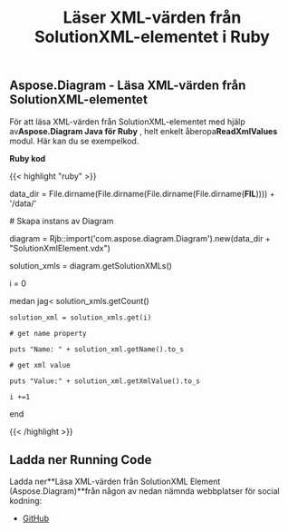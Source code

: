 ﻿---
title: Läser XML-värden från SolutionXML-elementet i Ruby
type: docs
weight: 20
url: /sv/java/reading-xml-values-from-the-solutionxml-element-in-ruby/
---
## **Aspose.Diagram - Läsa XML-värden från SolutionXML-elementet**
 För att läsa XML-värden från SolutionXML-elementet med hjälp av**Aspose.Diagram Java för Ruby** , helt enkelt åberopa**ReadXmlValues** modul. Här kan du se exempelkod.

**Ruby kod**

{{< highlight "ruby" >}}

 data_dir = File.dirname(File.dirname(File.dirname(File.dirname(__FIL__)))) + '/data/'

\# Skapa instans av Diagram

diagram = Rjb::import('com.aspose.diagram.Diagram').new(data_dir + "SolutionXmlElement.vdx")

solution_xmls = diagram.getSolutionXMLs()

i = 0

 medan jag< solution_xmls.getCount()

    solution_xml = solution_xmls.get(i)

    # get name property

    puts "Name: " + solution_xml.getName().to_s

    # get xml value

    puts "Value:" + solution_xml.getXmlValue().to_s

    i +=1

end

{{< /highlight >}}
## **Ladda ner Running Code**
 Ladda ner**Läsa XML-värden från SolutionXML Element (Aspose.Diagram)**från någon av nedan nämnda webbplatser för social kodning:

- [GitHub](https://github.com/asposediagram/Aspose.Diagram-for-Java/blob/master/Plugins/Aspose_Diagram_Java_for_Ruby/lib/asposediagramjava/SolutionXML/readxmlvalues.rb)

